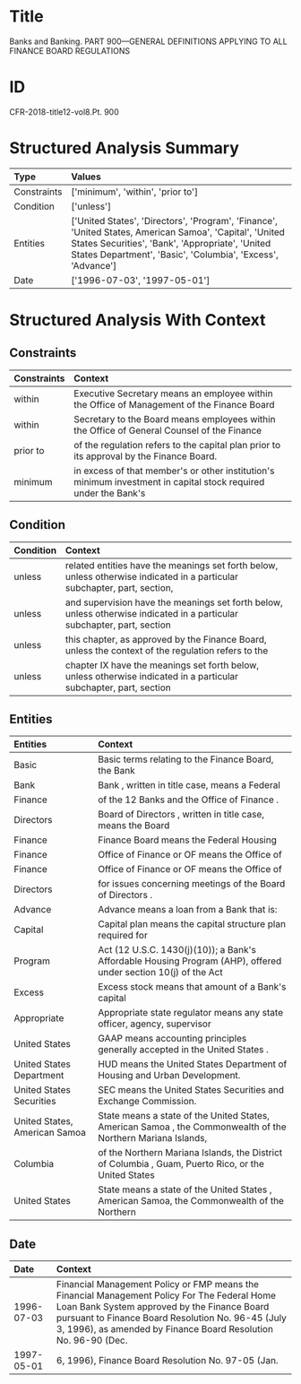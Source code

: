 # Title

 Banks and Banking. PART 900—GENERAL DEFINITIONS APPLYING TO ALL FINANCE BOARD REGULATIONS


# ID

 CFR-2018-title12-vol8.Pt. 900


# Structured Analysis Summary

| Type        | Values                                                                                                                                                                                                                    |
|:------------|:--------------------------------------------------------------------------------------------------------------------------------------------------------------------------------------------------------------------------|
| Constraints | ['minimum', 'within', 'prior to']                                                                                                                                                                                         |
| Condition   | ['unless']                                                                                                                                                                                                                |
| Entities    | ['United States', 'Directors', 'Program', 'Finance', 'United States, American Samoa', 'Capital', 'United States Securities', 'Bank', 'Appropriate', 'United States Department', 'Basic', 'Columbia', 'Excess', 'Advance'] |
| Date        | ['1996-07-03', '1997-05-01']                                                                                                                                                                                              |


# Structured Analysis With Context

 


## Constraints

| Constraints   | Context                                                                                                         |
|:--------------|:----------------------------------------------------------------------------------------------------------------|
| within        | Executive Secretary means an employee  within the Office of Management of the Finance Board                     |
| within        | Secretary to the Board means employees  within the Office of General Counsel of the Finance                     |
| prior to      | of the regulation refers to the capital plan prior to  its approval by the Finance Board.                       |
| minimum       | in excess of that member's or other institution's minimum investment in capital stock required under the Bank's |


## Condition

| Condition   | Context                                                                                                                   |
|:------------|:--------------------------------------------------------------------------------------------------------------------------|
| unless      | related entities have the meanings set forth below, unless otherwise indicated in a particular subchapter, part, section, |
| unless      | and supervision have the meanings set forth below, unless otherwise indicated in a particular subchapter, part, section   |
| unless      | this chapter, as approved by the Finance Board, unless the context of the regulation refers to the                        |
| unless      | chapter IX have the meanings set forth below, unless otherwise indicated in a particular subchapter, part, section        |


## Entities

| Entities                      | Context                                                                                                        |
|:------------------------------|:---------------------------------------------------------------------------------------------------------------|
| Basic                         | Basic terms relating to the Finance Board, the Bank                                                            |
| Bank                          | Bank , written in title case, means a Federal                                                                  |
| Finance                       | of the 12 Banks and the Office of Finance .                                                                    |
| Directors                     | Board of  Directors , written in title case, means the Board                                                   |
| Finance                       | Finance  Board means the Federal Housing                                                                       |
| Finance                       | Office of  Finance  or OF means the Office of                                                                  |
| Finance                       | Office of  Finance  or OF means the Office of                                                                  |
| Directors                     | for issues concerning meetings of the Board of Directors .                                                     |
| Advance                       | Advance means a loan from a Bank that is:                                                                      |
| Capital                       | Capital plan means the capital structure plan required for                                                     |
| Program                       | Act (12 U.S.C. 1430(j)(10)); a Bank's Affordable Housing Program (AHP), offered under section 10(j) of the Act |
| Excess                        | Excess stock means that amount of a Bank's capital                                                             |
| Appropriate                   | Appropriate state regulator means any state officer, agency, supervisor                                        |
| United States                 | GAAP means accounting principles generally accepted in the United States .                                     |
| United States Department      | HUD means the  United States Department  of Housing and Urban Development.                                     |
| United States Securities      | SEC means the  United States Securities  and Exchange Commission.                                              |
| United States, American Samoa | State means a state of the  United States, American Samoa , the Commonwealth of the Northern Mariana Islands,  |
| Columbia                      | of the Northern Mariana Islands, the District of Columbia , Guam, Puerto Rico, or the United States            |
| United States                 | State means a state of the  United States , American Samoa, the Commonwealth of the Northern                   |


## Date

| Date       | Context                                                                                                                                                                                                                                                            |
|:-----------|:-------------------------------------------------------------------------------------------------------------------------------------------------------------------------------------------------------------------------------------------------------------------|
| 1996-07-03 | Financial Management Policy or FMP means the Financial Management Policy For The Federal Home Loan Bank System approved by the Finance Board pursuant to Finance Board Resolution No. 96-45 (July 3, 1996), as amended by Finance Board Resolution No. 96-90 (Dec. |
| 1997-05-01 | 6, 1996), Finance Board Resolution No. 97-05 (Jan.                                                                                                                                                                                                                 |


